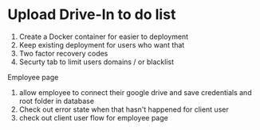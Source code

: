 # Upload Drive-In to do list

1. Create a Docker container for easier to deployment
2. Keep existing deployment for users who want that
3. Two factor recovery codes
4. Securty tab to limit users domains / or blacklist


Employee page

1. allow employee to connect their google drive and save credentials and root folder in database
2. Check out error state when that hasn't happened for client user
3. check out client user flow for employee page
